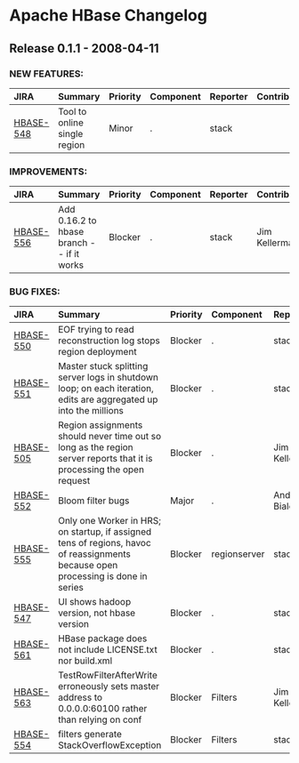 
<!---
# Licensed to the Apache Software Foundation (ASF) under one
# or more contributor license agreements.  See the NOTICE file
# distributed with this work for additional information
# regarding copyright ownership.  The ASF licenses this file
# to you under the Apache License, Version 2.0 (the
# "License"); you may not use this file except in compliance
# with the License.  You may obtain a copy of the License at
#
#     http://www.apache.org/licenses/LICENSE-2.0
#
# Unless required by applicable law or agreed to in writing, software
# distributed under the License is distributed on an "AS IS" BASIS,
# WITHOUT WARRANTIES OR CONDITIONS OF ANY KIND, either express or implied.
# See the License for the specific language governing permissions and
# limitations under the License.
-->
# Apache HBase Changelog

## Release 0.1.1 - 2008-04-11



### NEW FEATURES:

| JIRA | Summary | Priority | Component | Reporter | Contributor |
|:---- |:---- | :--- |:---- |:---- |:---- |
| [HBASE-548](https://issues.apache.org/jira/browse/HBASE-548) | Tool to online single region |  Minor | . | stack |  |


### IMPROVEMENTS:

| JIRA | Summary | Priority | Component | Reporter | Contributor |
|:---- |:---- | :--- |:---- |:---- |:---- |
| [HBASE-556](https://issues.apache.org/jira/browse/HBASE-556) | Add 0.16.2 to hbase branch -- if it works |  Blocker | . | stack | Jim Kellerman |


### BUG FIXES:

| JIRA | Summary | Priority | Component | Reporter | Contributor |
|:---- |:---- | :--- |:---- |:---- |:---- |
| [HBASE-550](https://issues.apache.org/jira/browse/HBASE-550) | EOF trying to read reconstruction log stops region deployment |  Blocker | . | stack | stack |
| [HBASE-551](https://issues.apache.org/jira/browse/HBASE-551) | Master stuck splitting server logs in shutdown loop; on each iteration, edits are aggregated up into the millions |  Blocker | . | stack | stack |
| [HBASE-505](https://issues.apache.org/jira/browse/HBASE-505) | Region assignments should never time out so long as the region server reports that it is processing the open request |  Blocker | . | Jim Kellerman | stack |
| [HBASE-552](https://issues.apache.org/jira/browse/HBASE-552) | Bloom filter bugs |  Major | . | Andrzej Bialecki |  |
| [HBASE-555](https://issues.apache.org/jira/browse/HBASE-555) | Only one Worker in HRS; on startup, if assigned tens of regions, havoc of reassignments because open processing is done in series |  Blocker | regionserver | stack | stack |
| [HBASE-547](https://issues.apache.org/jira/browse/HBASE-547) | UI shows hadoop version, not hbase version |  Blocker | . | stack | stack |
| [HBASE-561](https://issues.apache.org/jira/browse/HBASE-561) | HBase package does not include LICENSE.txt nor build.xml |  Blocker | . | stack |  |
| [HBASE-563](https://issues.apache.org/jira/browse/HBASE-563) | TestRowFilterAfterWrite erroneously sets master address to 0.0.0.0:60100 rather than relying on conf |  Blocker | Filters | Jim Kellerman | Jim Kellerman |
| [HBASE-554](https://issues.apache.org/jira/browse/HBASE-554) | filters generate StackOverflowException |  Blocker | Filters | stack | Jim Kellerman |


